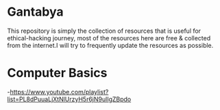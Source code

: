 # Gantabya
This repository is simply the collection of resources that is useful for ethical-hacking journey, most of the resources here are free & collected from the internet.I will try to frequently update the resources as possible.

# Computer Basics
-https://www.youtube.com/playlist?list=PL8dPuuaLjXtNlUrzyH5r6jN9ulIgZBpdo


